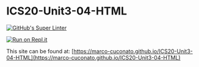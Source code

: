 # ICS20-Unit3-04-HTML

[![GitHub's Super Linter](https://github.com/marco-cuconato/ICS20-Unit3-04-HTML/workflows/GitHub's%20Super%20Linter/badge.svg)](https://github.com/marco-cuconato/ICS20-Unit3-04-HTML/actions)



[![Run on Repl.it](https://repl.it/badge/github/marco-cuconato/ICS20-Unit3-04-HTML)](https://repl.it/github/marco-cuconato/ICS20-Unit3-04-HTML)

This site can be found at: [https://marco-cuconato.github.io/ICS20-Unit3-04-HTML](https://marco-cuconato.github.io/ICS20-Unit3-04-HTML)
